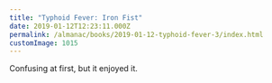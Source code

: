 ```yaml
---
title: "Typhoid Fever: Iron Fist"
date: 2019-01-12T12:23:11.000Z
permalink: /almanac/books/2019-01-12-typhoid-fever-3/index.html
customImage: 1015
---
```


Confusing at first, but it enjoyed it.